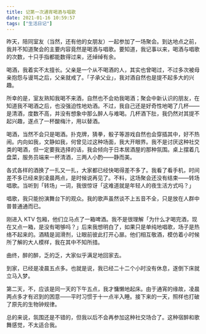 ```yaml
---
title: 记第一次通宵喝酒与唱歌
date: 2021-01-16 10:59:57
tags: ["生活日记"]
---
```


昨天，陪同室友（当然，还有他的女朋友）一起参加了一场聚会。到达地点之前，我并不知道聚会的主要内容竟然是喝酒与唱歌。要知道，我记事以来，喝酒与唱歌的次数，十只手指都能数得过来，还绰绰有余。

喝酒，我着实不太擅长。父亲是一个从不喝酒的人，其实也曾喝过，不过多次被母亲抱怨与谩骂之后，父亲就戒了。「子承父业」，我对酒自然也是提不起多大的兴趣。

所幸的是，室友熟知我喝不来酒，自然也不会劝我喝酒；聚会中新认识的朋友，在知道我不喝酒之后，也没强迫性地劝酒。不过，我自己还是好奇性地喝了几杯——是清酒，度数不高，并没有想象中那么醉人与难喝。几杯酒下肚，我仍然对其提不起兴趣，遂点了一杯酸梅汁，用以替酒。

喝酒，当然不会只是喝酒。扑克牌，猜拳，骰子等游戏自然也会穿插其中，好不热闹。内向如我，文静如我，何曾见过这种场面，我大开眼界。我不是讨厌这种社交类的喝酒，但一定要我选择的话，我会倾向于日本居酒屋的那种氛围。桌上摆着几盘菜，服务员端来一杯清酒，三两人小酌——静而美。

各式各样的酒换了一扎又一扎，大家都已经快喝得差不多了。我看了看手机，时间差不多已经来到凌晨两点，是时候说再见了。不料，这场聚会还没有结束——转场唱歌。当听到「转场」一词，我很惊讶「这难道就是年轻人的夜生活方式吗？」

唱歌，我只能扮演舞台下的观众。我的歌声虽然谈不上五音不全，只是放在人群中普普通通而已。

刚进入 KTV 包厢，他们立马点了一箱啤酒。我不是很理解「为什么才喝完酒，现在又点一箱，是没有喝够吗？」后来我想明白了，如果只是单纯地唱歌，场子是热络不起来的。酒精是润滑剂，让眼前彼此打开心扉。他们相互敬酒，模仿着小时候所了解的大人模样，我在其中不知所措。

曲终，醉的醉，乏的乏，大家似乎满足地回家去。

到家，已经是凌晨五点多。也就是说，我已经二十二个小时没有休息，遂倒下床就立马入梦。

第二天，不，应该是同一天的下午五点，我才慵懒地起床。由于通宵的缘故，凌晨两点多才有迟到的困意——平时习惯于十一点半入睡。接下来的一天，照样也打破了原先的生物钟规律。

总的来说，氛围还是不错的，但我以后不会再参加这种社交场合了。这种宿醉和歌舞感觉，不太适合我。

